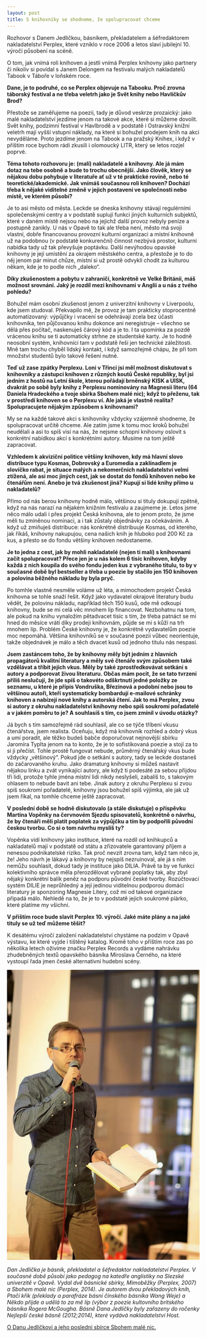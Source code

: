 ```yaml
---
layout: post
title: S knihovníky se shodneme, že spolupracovat chceme
---
```

Rozhovor s Danem Jedličkou, básníkem, překladatelem a šéfredaktorem nakladatelství Perplex, které vzniklo v roce 2006 a letos slaví jubilejní 10. výročí působení na scéně. 

O tom, jak vnímá roli knihoven a jestli vnímá Perplex knihovny jako partnery či nikoliv si povídal s Janem Delongem na festivalu malých nakladatelů Tabook v Táboře v loňském roce.

**Dane, je to podruhé, co se Perplex objevuje na Tabooku. Proč zrovna táborský festival a ne třeba veletrh jako je Svět knihy nebo Havlíčkův Brod?**

Přestože se zaměřujeme na poezii, tady je důvod veskrze prozaický: jako malé nakladatelství jezdíme jenom na takové akce, které si můžeme dovolit. Svět knihy, podzimní festival v Havlbrodě a v podstatě i Ostravský knižní veletrh mají vyšší vstupní náklady, na které si bohužel prodejem knih na akci nevyděláme. Proto jezdíme jenom na Tabook a na pražský Knihex, i když v příštím roce bychom rádi zkusili i olomoucký LITR, který se letos rozjel poprvé.


**Téma tohoto rozhovoru je: (malí) nakladatelé a knihovny. Ale já mám dotaz na tebe osobně a bude to trochu obecnější. Jako člověk, který se nějakou dobu pohybuje v literatuře ať už v té praktické rovině, nebo té teoretické/akademické.  Jak vnímáš současnou roli knihoven? Dochází třeba k nějaké viditelné změně v jejich postavení ve společnosti nebo místě, ve kterém působí?**

Je to asi město od města. Leckde se dneska knihovny stávají regulérními společenskými centry a v podstatě suplují funkci jiných kulturních subjektů, které v daném místě nejsou nebo na jejichž další provoz nebyly peníze a postupně zanikly. U nás v Opavě to tak ale třeba není, město má svoji vlastní, dobře financovanou provozní kulturní organizaci a místní knihovně už na podobnou (v podstatě konkurenční) činnost nezbývá prostor, kulturní nabídka tady už tak převyšuje poptávku. Další nevýhodou opavské knihovny je její umístění za okrajem městského centra, a přestože je to do něj jenom pár minut chůze, místní si už prostě odvykli chodit za kulturou někam, kde je to podle nich „daleko“.


**Díky zkušenostem a pobytu v zahraničí, konkrétně ve Velké Británii, máš možnost srovnání. Jaký je rozdíl mezi knihovnami v Anglii a u nás z tvého pohledu?**

Bohužel mám osobní zkušenost jenom z univerzitní knihovny v Liverpoolu, kde jsem studoval. Překvapilo mě, že provoz je tam prakticky stoprocentně automatizovaný: výpůjčky i vracení se odehrávají zcela bez účasti knihovníka, ten půjčovanou knihu dokonce ani neregistruje – všechno se dělá přes počítač, naskenuješ čárový kód a je to. I ta upomínka za pozdě vrácenou knihu se ti automaticky strhne ze studentské karty. Je to hodně neosobní systém, knihovníci tam v podstatě řeší jen technické záležitosti. Mně tam trochu chyběl lidský kontakt, i když samozřejmě chápu, že při tom množství studentů bylo takové řešení nutné.


**Teď už zase zpátky Perplexu. Loni v Třinci jsi měl možnost diskutovat s knihovníky a zástupci knihoven z různých koutů České republiky, byl jsi jedním z hostů na Letní škole, kterou pořádají brněnský KISK a UISK, dvakrát po sobě byly knihy z Perplexu nominovány na Magnesii literu (64 Daniela Hradeckého a tvoje sbírka Sbohem malé nic); když to přeženu, tak v prostředí knihoven se o Perplexu ví. Ale jaká je vlastně realita? Spolupracujete nějakým způsobem s knihovnami?**

My se na každé takové akci s knihovníky vždycky vzájemně shodneme, že spolupracovat určitě chceme. Ale zatím jsme k tomu moc kroků bohužel neudělali a asi to spíš visí na nás, že nejsme schopní knihovny oslovit s konkrétní nabídkou akcí s konkrétními autory. Musíme na tom ještě zapracovat.


**Vzhledem k akviziční politice většiny knihoven, kdy má hlavní slovo distribuce typu Kosmas, Dobrovský a Euromedia a zaklínadlem je slovíčko rabat, je situace malých a nekomerčních nakladatelství velmi ztížená, ale asi moc jiných cest, jak se dostat do fondů knihoven nebo ke čtenářům není. Anebo je tvá zkušenost jiná? Kupují si lidé knihy přímo u nakladatelů?**

Přímo od nás berou knihovny hodně málo, většinou si tituly dokupují zpětně, když na nás narazí na nějakém knižním festivalu a zaujmeme je. Letos jsme něco málo udali i přes projekt Česká knihovna, ale to jenom proto, že jsme měli tu zmíněnou nominaci, a i tak zůstaly objednávky za očekáváním. A když už zmiňuješ distribuce: nás konkrétně distribuuje Kosmas, od kterého, jak říkáš, knihovny nakupujou, cena našich knih je hluboko pod 200 Kč za kus, a přesto se do fondu většiny knihoven nedostaneme.


**Je to jedna z cest, jak by mohli nakladatelé (nejen ti malí) s knihovnami začít spolupracovat? Přece jen je u nás kolem 6 tisíc knihoven, kdyby každá z nich koupila do svého fondu jeden kus z vybraného titulu, to by v současné době byl bestseller a třeba u poezie by stačilo jen 150 knihoven a polovina běžného nákladu by byla pryč.**

Po tomhle vlastně nesměle voláme už léta, a mimochodem projekt Česká knihovna se tohle snaží řešit. Když jako vydavatel okrajové literatury budu vědět, že polovinu nákladu, například těch 150 kusů, ode mě odkoupí knihovny, bude se mi celá věc mnohem líp financovat. Nezbohatnu na tom, ale pokud na knihu vynaložím pětadvacet tisíc s tím, že třeba patnáct se mi hned do měsíce vrátí díky prodeji knihovnám, půjde se mi s kůží na trh mnohem líp. Problém České knihovny je, že konkrétně vydavatelům poezie moc nepomáhá. Většina knihovníků se v současné poezii vůbec neorientuje, takže objednávek je málo a těch dvacet kusů od jednoho titulu nás nespasí.


**Jsem zastáncem toho, že by knihovny měly být jedním z hlavních propagátorů kvalitní literatury a měly své čtenáře svým způsobem také vzdělávat a tříbit jejich vkus. Měly by také zprostředkovávat setkání s autory a podporovat živou literaturu. Občas mám pocit, že se tato tvrzení příliš neslučují, že jde spíš o takovéto odškrtnutí jedné položky ze seznamu, u které je přípis Vondruška, Březinová a podobní nebo jsou to většinou autoři, kteří systematicky bombardují e-mailové schránky knihoven a nabízejí nové knihy a autorská čtení. Jak to má Perplex, zvou si autory z okruhu nakladatelství knihovny nebo spíš soukromí pořadatelé a v jakém poměru to je? A souhlasíš s tím, co jsem zmínil v úvodu otázky?**

Já bych s tím samozřejmě rád souhlasil, ale co se týče tříbení vkusu čtenářstva, jsem realista. Oceňuju, když má knihovník rozhled a dobrý vkus a umí poradit, ale těžko budeš babče doporučovat nejnovější sbírku Jaromíra Typlta jenom na to konto, že je to sofistikovaná poezie a stojí za to si ji přečíst. Tohle prostě fungovat nebude, průměrný čtenářský vkus bude vždycky „většinový“. Pokud jde o setkání s autory, tady se leckde dostaneš do začarovaného kruhu. Jako dramaturg knihovny si můžeš nastavit nějakou linku a zvát vynikající autory, ale když ti podesáté za sebou přijdou tři lidi, protože tyhle jména místní lidi nikdy neslyšeli, zabalíš to, s takovým ohlasem to nebude bavit ani tebe. Jinak autory z okruhu Perplexu si zvou spíš soukromí pořadatelé, knihovny jsou bohužel spíš výjimka, ale jak už jsem říkal, na tomhle chceme ještě zapracovat.


**V poslední době se hodně diskutovalo (a stále diskutuje) o příspěvku Martina Vopěnky na červnovém Sjezdu spisovatelů, konkrétně o návrhu, že by čtenáři měli platit poplatek za výpůjčku a tím by podpořili původní českou tvorbu. Co si o tom návrhu myslíš ty?**

Vopěnka vidí knihovny jako instituce, které na rozdíl od knihkupců a nakladatelů mají v podstatě od státu a zřizovatele garantovaný příjem a nenesou podnikatelské riziko. Tak proč nevzít zrovna tam, když tam něco je, že! Jeho návrh je lákavý a knihovny by nejspíš nezruinoval, ale já s ním nemůžu souhlasit, dokud tady je instituce jako DILIA. Právě ta by ve funkci kolektivního správce měla přerozdělovat vybrané poplatky tak, aby zbyl nějaký konkrétní balík peněz na podporu původní české tvorby. Rozúčtovací systém DILIE je neprůhledný a její jedinou viditelnou podporou domácí literatury je sponzoring Magnesie Litery, což mi od takové organizace připadá málo. Nehledě na to, že je to v podstatě jejich soukromé píárko, které platíme my všichni.

**V příštím roce bude slavit Perplex 10. výročí. Jaké máte plány a na jaké tituly se už teď můžeme těšit?**

K desátému výročí založení nakladatelství chystáme na podzim v Opavě výstavu, ke které vyjde i tištěný katalog. Kromě toho v příštím roce zas po několika letech oživíme značku Perplex Records a vydáme nahrávku zhudebněných textů opavského básníka Miroslava Černého, na které vystoupí řada jmen české alternativní hudební scény.

![Dan Jedlička](/images/dan.jpg "Foto Dana Jedličky")

*Dan Jedlička je básník, překladatel a šéfredaktor nakladatelství Perplex. V současné době působí jako pedagog na katedře anglistiky na Slezské univerzitě v Opavě. Vydal dvě básnické sbírky, Mimoběžky (Perplex, 2007) a Sbohem malé nic (Perplex, 2014). Je autorem dvou překladových knih, Ptačí křik (překlady a parafráze básní čínského básníka Wang Weje) a Někdo přijde a udělá to za mě líp (výbor z poezie kultovního britského básníka Rogera McGougha. Básně Dana Jedličky byly zařazeny do ročenky Nejlepší české básně (2012;2014), které vydává nakladatelství Host.*

[O Danu Jedličkovi a jeho poslední sbírce Sbohem malé nic.](http://perplex.cz/knihy-sbohem-male-nic.html)
